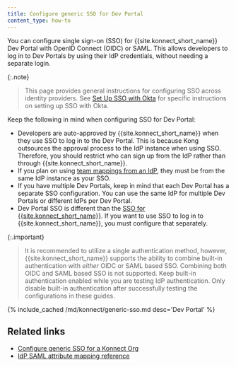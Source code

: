 ```yaml
---
title: Configure generic SSO for Dev Portal
content_type: how-to
---
```


You can configure single sign-on (SSO) for {{site.konnect_short_name}} Dev Portal with OpenID Connect (OIDC) or SAML.
This allows developers to log in to Dev Portals by using their IdP credentials, without needing a separate login. 

{:.note}
> This page provides general instructions for configuring SSO across identity providers. 
See [Set Up SSO with Okta](/konnect/dev-portal/access-and-approval/sso/) for specific instructions on setting up SSO with Okta.

Keep the following in mind when configuring SSO for Dev Portal:

* Developers are auto-approved by {{site.konnect_short_name}} when they use SSO to log in to the Dev Portal. 
  This is because Kong outsources the approval process to the IdP instance when using SSO. Therefore, you should restrict 
  who can sign up from the IdP rather than through {{site.konnect_short_name}}.
* If you plan on using [team mappings from an IdP](/konnect/dev-portal/access-and-approval/add-teams), 
  they must be from the same IdP instance as your SSO.
* If you have multiple Dev Portals, keep in mind that each Dev Portal has a separate SSO configuration. 
  You can use the same IdP for multiple Dev Portals or different IdPs per Dev Portal.
* Dev Portal SSO is different than the [SSO for {{site.konnect_short_name}}](/konnect/org-management/oidc-idp).
  If you want to use SSO to log in to {{site.konnect_short_name}}, you must configure that separately. 

{:.important}
> It is recommended to utilize a single authentication method, however, {{site.konnect_short_name}} supports the ability to 
combine built-in authentication with _either_ OIDC or SAML based SSO. Combining both OIDC and SAML based SSO is not supported.
Keep built-in authentication enabled while you are testing IdP authentication. Only disable built-in authentication after 
successfully testing the configurations in these guides.

{% include_cached /md/konnect/generic-sso.md desc='Dev Portal' %}

## Related links

* [Configure generic SSO for a Konnect Org](/konnect/org-management/sso/)
* [IdP SAML attribute mapping reference](/konnect/reference/saml-idp-mappings/)
